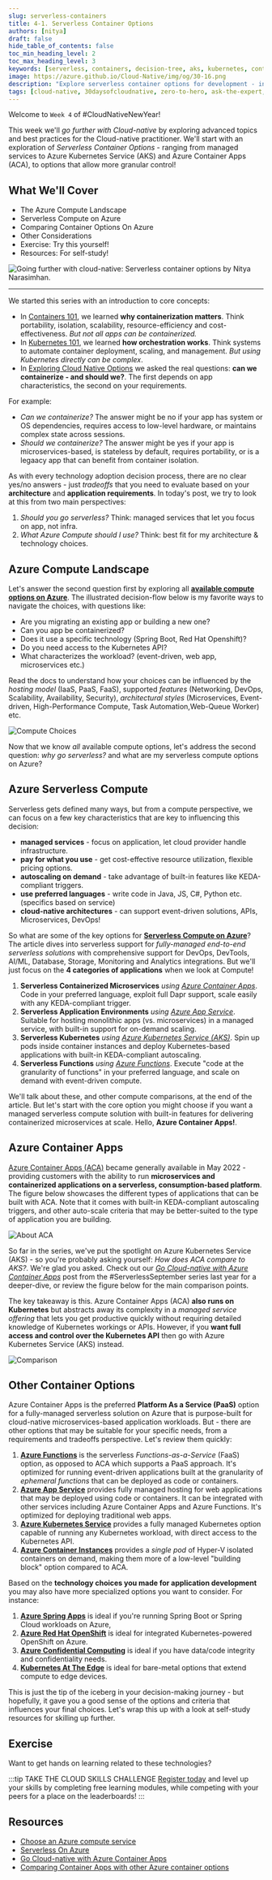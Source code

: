 ```yaml
---
slug: serverless-containers
title: 4-1. Serverless Container Options
authors: [nitya]
draft: false
hide_table_of_contents: false
toc_min_heading_level: 2
toc_max_heading_level: 3
keywords: [serverless, containers, decision-tree, aks, kubernetes, container-apps]
image: https://azure.github.io/Cloud-Native/img/og/30-16.png
description: "Explore serverless container options for development - including managed options like AKS and ACA" 
tags: [cloud-native, 30daysofcloudnative, zero-to-hero, ask-the-expert, azure-kubernetes-service]
---
```


<head>
  <meta name="twitter:url" 
    content="https://azure.github.io/Cloud-Native/cnny-2023/serverless-containers" />
  <meta name="twitter:title" 
    content="Serverless Container Options For Azure" />
  <meta name="twitter:description" 
    content="Explore serverless container options for development - including managed options like AKS and ACA" />
  <meta name="twitter:image" 
    content="https://azure.github.io/Cloud-Native/img/og/30-16.png" />
  <meta name="twitter:card" content="summary_large_image" />
  <meta name="twitter:creator" 
    content="@nitya" />
  <meta name="twitter:site" content="@nitya" /> 
  <link rel="canonical" 
    href="https://azure.github.io/Cloud-Native/cnny-2023/serverless-containers" />
</head>

Welcome to `Week 4` of #CloudNativeNewYear!

This week we'll _go further with Cloud-native_ by exploring advanced topics and best practices for the Cloud-native practitioner. We'll start with an exploration of _Serverless Container Options_  - ranging from managed services to Azure Kubernetes Service (AKS) and Azure Container Apps (ACA), to options that allow more granular control!

## What We'll Cover
 * The Azure Compute Landscape
 * Serverless Compute on Azure
 * Comparing Container Options On Azure
 * Other Considerations
 * Exercise: Try this yourself!
 * Resources: For self-study!

![Going further with cloud-native: Serverless container options by Nitya Narasimhan.](./../../static/img/og/30-16.png)

---

We started this series with an introduction to core concepts:
 * In [Containers 101](/cnny-2023/containers-101), we learned **why containerization matters**. Think portability, isolation, scalability, resource-efficiency and cost-effectiveness. _But not all apps can be containerized._
 * In [Kubernetes 101](/cnny-2023/Kubernetes-101), we learned **how orchestration works**. Think systems to automate container deployment, scaling, and management. _But using Kubernetes directly can be complex_.
 * In [Exploring Cloud Native Options](/cnny-2023/explore-options) we asked the real questions: **can we containerize - and should we?**. The first depends on app characteristics, the second on your requirements.
 
For example: 
 * _Can we containerize?_ The answer might be no if your app has system or OS dependencies, requires access to low-level hardware, or maintains complex state across sessions.
 * _Should we containerize?_ The answer might be yes if your app is microservices-based, is stateless by default, requires portability, or is a legaacy app that can benefit from container isolation.

As with every technology adoption decision process, there are no clear yes/no answers - just _tradeoffs_ that you need to evaluate based on your **architecture** and **application requirements**. In today's post, we try to look at this from two main perspectives:
 1. _Should you go serverless?_ Think: managed services that let you focus on app, not infra.
 2. _What Azure Compute should I use?_ Think: best fit for my architecture & technology choices.


## Azure Compute Landscape

Let's answer the second question first by exploring all [**available compute options on Azure**](https://learn.microsoft.com/azure/architecture/guide/technology-choices/compute-decision-tree?WT.mc_id=javascript-84290-ninarasi). The illustrated decision-flow below is my favorite ways to navigate the choices, with questions like:
 * Are you migrating an existing app or building a new one?
 * Can you app be containerized?
 * Does it use a specific technology (Spring Boot, Red Hat Openshift)?
 * Do you need access to the Kubernetes API?
 * What characterizes the workload? (event-driven, web app, microservices etc.)

Read the docs to understand how your choices can be influenced by the _hosting model_ (IaaS, PaaS, FaaS), supported _features_ (Networking, DevOps, Scalability, Availability, Security), _architectural styles_ (Microservices, Event-driven, High-Performance Compute, Task Automation,Web-Queue Worker) etc. 

![Compute Choices](https://learn.microsoft.com/azure/architecture/guide/technology-choices/images/compute-choices.png)

Now that we know _all_ available compute options, let's address the second question: _why go serverless?_ and what are my serverless compute options on Azure?

## Azure Serverless Compute

Serverless gets defined many ways, but from a compute perspective, we can focus on a few key characteristics that are key to influencing this decision:

 * **managed services** - focus on application, let cloud provider handle infrastructure.
 * **pay for what you use** - get cost-effective resource utilization, flexible pricing options.
 * **autoscaling on demand** - take advantage of built-in features like KEDA-compliant triggers.
 * **use preferred languages** - write code in Java, JS, C#, Python etc. (specifics based on service)
 * **cloud-native architectures** - can support event-driven solutions, APIs, Microservices, DevOps!

So what are some of the key options for [**Serverless Compute on Azure**](https://azure.microsoft.com/solutions/serverless/#solutions?WT.mc_id=javascript-84290-ninarasi)? The article dives into serverless support for _fully-managed end-to-end serverless solutions_ with comprehensive support for DevOps, DevTools, AI/ML, Database, Storage, Monitoring and Analytics integrations. But we'll just focus on the **4 categories of applications** when we look at Compute!

 1. **Serverless Containerized Microservices** _using [Azure Container Apps](https://azure.microsoft.com/en-us/services/container-apps/?WT.mc_id=javascript-84290-ninarasi)_. Code in your preferred language, exploit full Dapr support, scale easily with any KEDA-compliant trigger.
 2. **Serverless Application Environments** _using [Azure App Service](https://azure.microsoft.com/products/app-service/?WT.mc_id=javascript-84290-ninarasi)_. Suitable for hosting monolithic apps (vs. microservices) in a managed service, with built-in support for on-demand scaling.
 3. **Serverless Kubernetes** _using [Azure Kubernetes Service (AKS)](https://azure.microsoft.com/products/kubernetes-service/?WT.mc_id=javascript-84290-ninarasi)_. Spin up pods inside container instances and deploy Kubernetes-based applications with built-in KEDA-compliant autoscaling.
 4. **Serverless Functions** _using [Azure Functions](https://azure.microsoft.com/products/functions/?WT.mc_id=javascript-84290-ninarasi)_. Execute "code at the granularity of functions" in your preferred language, and scale on demand with event-driven compute.

We'll talk about these, and other compute comparisons, at the end of the article. But let's start with the core option you might choose if you want a managed serverless compute solution with built-in features for delivering containerized microservices at scale. Hello, **Azure Container Apps!**.

## Azure Container Apps

[Azure Container Apps (ACA)](https://learn.microsoft.com/azure/container-apps/?WT.mc_id=javascript-84290-ninarasi) became generally available in May 2022 - providing customers with the ability to run **microservices and containerized applications on a serverless, consumption-based platform**. The figure below showcases the different types of applications that can be built with ACA. Note that it comes with built-in KEDA-compliant autoscaling triggers, and other auto-scale criteria that may be better-suited to the type of application you are building.

![About ACA](https://techcommunity.microsoft.com/t5/image/serverpage/image-id/401522iACA9C8FFC49FE161/image-size/large?v=v2&px=999)

So far in the series, we've put the spotlight on Azure Kubernetes Service (AKS) - so you're probably asking yourself: _How does ACA compare to AKS?_. We're glad you asked. Check out our _[Go Cloud-native with Azure Container Apps](https://azure.github.io/Cloud-Native/blog/zero2hero-aca-01)_ post from the #ServerlessSeptember series last year for a deeper-dive, or review the figure below for the main comparison points. 

The key takeaway is this. Azure Container Apps (ACA) **also runs on Kubernetes** but abstracts away its complexity in a _managed service offering_ that lets you get productive quickly without requiring detailed knowledge of Kubernetes workings or APIs. However, if you **want full access and control over the Kubernetes API** then go with Azure Kubernetes Service (AKS) instead.

![Comparison](https://techcommunity.microsoft.com/t5/image/serverpage/image-id/401287i073CFBD50CB3A0B9/image-size/large?v=v2&px=999&WT.mc_id=javascript-99907-cxa)


## Other Container Options

Azure Container Apps is the preferred **Platform As a Service (PaaS)** option for a fully-managed serverless solution on Azure that is purpose-built for cloud-native microservices-based application workloads. But - there are other options that may be suitable for your specific needs, from a requirements and tradeoffs perspective. Let's review them quickly:

 1. **[Azure Functions](https://learn.microsoft.com/azure/azure-functions/functions-overview?WT.mc_id=javascript-84290-ninarasi)** is the serverless _Functions-as-a-Service_ (FaaS) option, as opposed to ACA which supports a PaaS approach. It's optimized for running event-driven applications built at the granularity of _ephemeral functions_ that can be deployed as code or containers.
 2. **[Azure App Service](https://learn.microsoft.com/azure/app-service/?WT.mc_id=javascript-84290-ninarasi)** provides fully managed hosting for web applications that may be deployed using code or containers. It can be integrated with other services including Azure Container Apps and Azure Functions. It's optimized for deploying traditional web apps.
 3. **[Azure Kubernetes Service](https://learn.microsoft.com/azure/aks/intro-kubernetes?WT.mc_id=javascript-84290-ninarasi)** provides a fully managed Kubernetes option capable of running any Kubernetes workload, with  direct access to the Kubernetes API.
 4. **[Azure Container Instances](https://learn.microsoft.com/azure/container-instances/?WT.mc_id=javascript-84290-ninarasi)** provides a _single pod_ of Hyper-V isolated containers on demand, making them more of a low-level "building block" option compared to ACA.

Based on the **technology choices you made for application development** you may also have more specialized options you want to consider. For instance:

 1. **[Azure Spring Apps](https://learn.microsoft.com/azure/spring-apps/overview?WT.mc_id=javascript-84290-ninarasi)** is ideal if you're running Spring Boot or Spring Cloud workloads on Azure,
 2. **[Azure Red Hat OpenShift](https://learn.microsoft.com/azure/openshift/intro-openshift?WT.mc_id=javascript-84290-ninarasi)** is ideal for integrated Kubernetes-powered OpenShift on Azure.
 3. **[Azure Confidential Computing](https://learn.microsoft.com/azure/confidential-computing/choose-confidential-containers-offerings)** is ideal if you have data/code integrity and confidentiality needs.
 4. **[Kubernetes At The Edge](https://learn.microsoft.com/azure/architecture/operator-guides/aks/choose-kubernetes-edge-compute-option)** is ideal for bare-metal options that extend compute to edge devices.

This is just the tip of the iceberg in your decision-making journey - but hopefully, it gave you a good sense of the options and criteria that influences your final choices. Let's wrap this up with a look at self-study resources for skilling up further.

## Exercise

Want to get hands on learning related to these technologies?

:::tip TAKE THE CLOUD SKILLS CHALLENGE
[Register today](https://learn.microsoft.com/training/challenges?id=a0e385b9-f970-4182-b2e2-3b4619b6c356&WT.mc_id=javascript-84290-ninarasi) and level up your skills by completing free learning modules, while competing with your peers for a place on the leaderboards!
:::

## Resources

 * [Choose an Azure compute service](https://learn.microsoft.com/azure/architecture/guide/technology-choices/compute-decision-tree?WT.mc_id=javascript-84290-ninarasi)
 * [Serverless On Azure](https://azure.microsoft.com/solutions/serverless/#solutions?WT.mc_id=javascript-84290-ninarasi)
 * [Go Cloud-native with Azure Container Apps](https://azure.github.io/Cloud-Native/blog/zero2hero-aca-01?WT.mc_id=javascript-84290-ninarasi)
 * [Comparing Container Apps with other Azure container options](https://learn.microsoft.com/azure/container-apps/compare-options?WT.mc_id=javascript-84290-ninarasi)